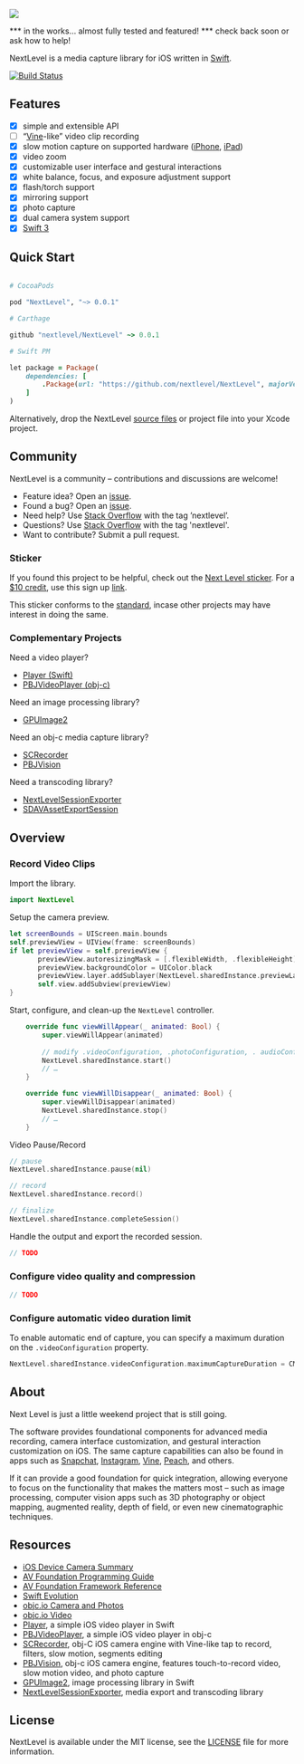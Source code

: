 <p><img src="https://raw.github.com/NextLevel/NextLevel/master/NextLevel%402x.png" style="max-width:100%;"></p>

*** in the works… almost fully tested and featured!
*** check back soon or ask how to help!

NextLevel is a media capture library for iOS written in [Swift](https://developer.apple.com/swift/).

[![Build Status](https://travis-ci.org/NextLevel/NextLevel.svg?branch=master)](https://travis-ci.org/NextLevel/NextLevel) 

## Features

- [x] simple and extensible API
- [ ] “[Vine](http://vine.co)-like” video clip recording
- [x] slow motion capture on supported hardware ([iPhone](https://www.apple.com/iphone/compare/), [iPad](https://www.apple.com/ipad/compare/))
- [x] video zoom
- [x] customizable user interface and gestural interactions
- [x] white balance, focus, and exposure adjustment support
- [x] flash/torch support
- [x] mirroring support
- [x] photo capture
- [x] dual camera system support
- [x] [Swift 3](https://developer.apple.com/swift/)

## Quick Start

```ruby

# CocoaPods

pod "NextLevel", "~> 0.0.1"

# Carthage

github "nextlevel/NextLevel" ~> 0.0.1

# Swift PM

let package = Package(
    dependencies: [
        .Package(url: "https://github.com/nextlevel/NextLevel", majorVersion: 0)
    ]
)

```

Alternatively, drop the NextLevel [source files](https://github.com/NextLevel/NextLevel/tree/master/Sources) or project file into your Xcode project.

## Community

NextLevel is a community – contributions and discussions are welcome!

- Feature idea? Open an [issue](https://github.com/nextlevel/NextLevel/issues).
- Found a bug? Open an [issue](https://github.com/nextlevel/NextLevel/issues).
- Need help? Use [Stack Overflow](http://stackoverflow.com/questions/tagged/nextlevel) with the tag ’nextlevel’.
- Questions? Use [Stack Overflow](http://stackoverflow.com/questions/tagged/nextlevel) with the tag 'nextlevel'.
- Want to contribute? Submit a pull request.

### Sticker

If you found this project to be helpful, check out the [Next Level sticker](https://www.stickermule.com/en/marketplace/15145-next-level). For a [$10 credit](https://www.stickermule.com/unlock?ref_id=1012370701), use this sign up [link](https://www.stickermule.com/unlock?ref_id=1012370701).

This sticker conforms to the [standard](https://terinjokes.github.io/StickerConstructorSpec/), incase other projects may have interest in doing the same. 

### Complementary Projects

Need a video player?
- [Player (Swift)](https://github.com/piemonte/player)
- [PBJVideoPlayer (obj-c)](https://github.com/piemonte/PBJVideoPlayer)

Need an image processing library?
- [GPUImage2](https://github.com/BradLarson/GPUImage2)

Need an obj-c media capture library?
- [SCRecorder](https://github.com/rFlex/SCRecorder)
- [PBJVision](https://github.com/piemonte/PBJVision)

Need a transcoding library?
- [NextLevelSessionExporter](https://github.com/NextLevel/NextLevelSessionExporter)
- [SDAVAssetExportSession](https://github.com/rs/SDAVAssetExportSession)

## Overview

### Record Video Clips
Import the library.

```swift
import NextLevel
```

Setup the camera preview.

```swift
let screenBounds = UIScreen.main.bounds
self.previewView = UIView(frame: screenBounds)
if let previewView = self.previewView {
       previewView.autoresizingMask = [.flexibleWidth, .flexibleHeight]
       previewView.backgroundColor = UIColor.black
       previewView.layer.addSublayer(NextLevel.sharedInstance.previewLayer)
       self.view.addSubview(previewView)
}
```

Start, configure, and clean-up the `NextLevel` controller.

```swift
    override func viewWillAppear(_ animated: Bool) {
        super.viewWillAppear(animated)
        
        // modify .videoConfiguration, .photoConfiguration, . audioConfiguration properties, if necessary
        NextLevel.sharedInstance.start()
        // …
    }
```

```swift
    override func viewWillDisappear(_ animated: Bool) {
        super.viewWillDisappear(animated)        
        NextLevel.sharedInstance.stop()
        // …
    }
```

Video Pause/Record

```swift
// pause
NextLevel.sharedInstance.pause(nil)

// record
NextLevel.sharedInstance.record()

// finalize
NextLevel.sharedInstance.completeSession()
```

Handle the output and export the recorded session.

```swift
// TODO
```

### Configure video quality and compression

```swift
// TODO
```

### Configure automatic video duration limit

To enable automatic end of capture, you can specify a maximum duration on the `.videoConfiguration` property.

```swift
NextLevel.sharedInstance.videoConfiguration.maximumCaptureDuration = CMTimeMakeWithSeconds(5, 600)
```

## About

Next Level is just a little weekend project that is still going.

The software provides foundational components for advanced media recording, camera interface customization, and gestural interaction customization on iOS. The same capture capabilities can also be found in apps such as [Snapchat](http://snapchat.com), [Instagram](http://instagram.com), [Vine](http://vine.co), [Peach](http://peach.cool), and others.

If it can provide a good foundation for quick integration, allowing everyone to focus on the functionality that makes the matters most – such as image processing, computer vision apps such as 3D photography or object mapping, augmented reality, depth of field, or even new cinematographic techniques.

## Resources

* [iOS Device Camera Summary](https://developer.apple.com/library/prerelease/content/documentation/DeviceInformation/Reference/iOSDeviceCompatibility/Cameras/Cameras.html)
* [AV Foundation Programming Guide](https://developer.apple.com/library/ios/documentation/AudioVideo/Conceptual/AVFoundationPG/Articles/00_Introduction.html)
* [AV Foundation Framework Reference](https://developer.apple.com/library/ios/documentation/AVFoundation/Reference/AVFoundationFramework/)
* [Swift Evolution](https://github.com/apple/swift-evolution)
* [objc.io Camera and Photos](http://www.objc.io/issue-21/)
* [objc.io Video](http://www.objc.io/issue-23/)
* [Player](https://github.com/piemonte/player), a simple iOS video player in Swift
* [PBJVideoPlayer](https://github.com/piemonte/PBJVideoPlayer), a simple iOS video player in obj-c
* [SCRecorder](https://github.com/rFlex/SCRecorder), obj-C iOS camera engine with Vine-like tap to record, filters, slow motion, segments editing
* [PBJVision](https://github.com/piemonte/PBJVision), obj-c iOS camera engine, features touch-to-record video, slow motion video, and photo capture
* [GPUImage2](https://github.com/BradLarson/GPUImage2), image processing library in Swift
* [NextLevelSessionExporter](https://github.com/NextLevel/NextLevelSessionExporter), media export and transcoding library

## License

NextLevel is available under the MIT license, see the [LICENSE](https://github.com/NextLevel/NextLevel/blob/master/LICENSE) file for more information.
